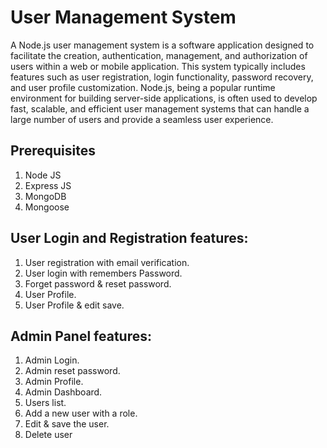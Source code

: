 
# User Management System

A Node.js user management system is a software application designed to facilitate the creation, authentication, management, and authorization of users within a web or mobile application. This system typically includes features such as user registration, login functionality, password recovery, and user profile customization. Node.js, being a popular runtime environment for building server-side applications, is often used to develop fast, scalable, and efficient user management systems that can handle a large number of users and provide a seamless user experience.

## Prerequisites

1. Node JS
2. Express JS
3. MongoDB
4. Mongoose
## User Login and Registration features:

1. User registration with email verification.
2. User login with remembers Password.
3. Forget password & reset password.
4. User Profile.
5. User Profile & edit save.
## Admin Panel features:

1. Admin Login.
2. Admin reset password.
3. Admin Profile.
4. Admin Dashboard.
5. Users list.
6. Add a new user with a role.
7. Edit & save the user.
8. Delete user
